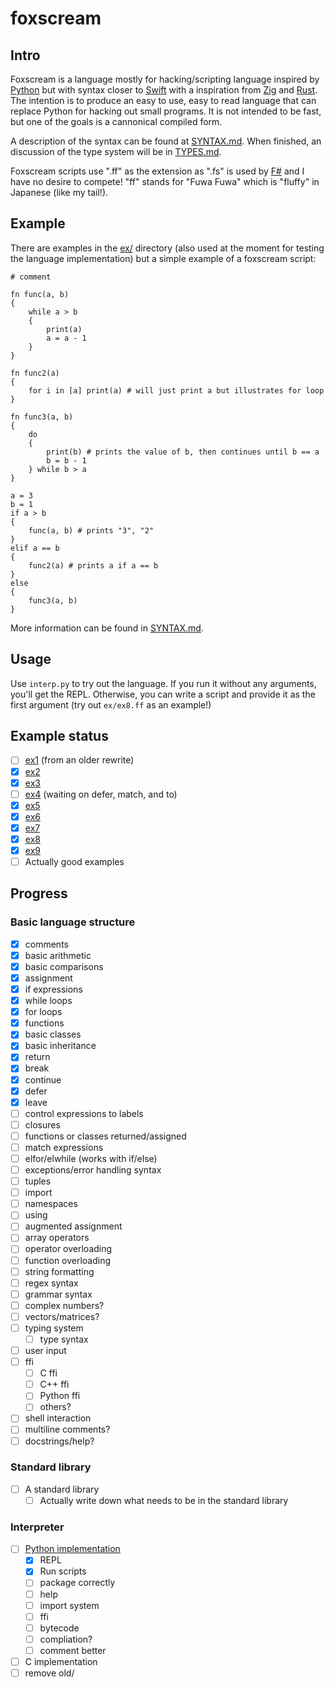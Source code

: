 # foxscream

## Intro

Foxscream is a language mostly for hacking/scripting language inspired by [Python](https://www.python.org/)
but with syntax closer to [Swift](https://www.swift.org/) with a inspiration from
[Zig](https://ziglang.org/) and [Rust](https://www.rust-lang.org/). The intention is to produce an easy
to use, easy to read language that can replace Python for hacking out small programs. It is not intended
to be fast, but one of the goals is a cannonical compiled form.

A description of the syntax can be found at [SYNTAX.md](SYNTAX.md). When finished, an discussion of the
type system will be in [TYPES.md](TYPES.md).

Foxscream scripts use ".ff" as the extension as ".fs" is used by [F#](https://fsharp.org/) and I
have no desire to compete! "ff" stands for "Fuwa Fuwa" which is "fluffy" in Japanese (like my tail!).

## Example

There are examples in the [ex/](ex/) directory (also used at the moment for testing the language
implementation) but a simple example of a foxscream script:

```text
# comment

fn func(a, b)
{
    while a > b
    {
        print(a)
        a = a - 1
    }
}

fn func2(a)
{
    for i in [a] print(a) # will just print a but illustrates for loop
}

fn func3(a, b)
{
    do
    {
        print(b) # prints the value of b, then continues until b == a
        b = b - 1
    } while b > a
}

a = 3
b = 1
if a > b
{
    func(a, b) # prints "3", "2"
}
elif a == b
{
    func2(a) # prints a if a == b
}
else
{
    func3(a, b)
}
```

More information can be found in [SYNTAX.md](SYNTAX.md).

## Usage

Use `interp.py` to try out the language. If you run it without any arguments, you'll get the REPL.
Otherwise, you can write a script and provide it as the first argument (try out `ex/ex8.ff` as an
example!)

## Example status
- [ ] [ex1](ex/ex1.ff) (from an older rewrite)
- [x] [ex2](ex/ex2.ff)
- [x] [ex3](ex/ex3.ff)
- [ ] [ex4](ex/ex4.ff) (waiting on defer, match, and to)
- [x] [ex5](ex/ex5.ff)
- [x] [ex6](ex/ex6.ff)
- [x] [ex7](ex/ex7.ff)
- [x] [ex8](ex/ex8.ff)
- [x] [ex9](ex/ex9.ff)
- [ ] Actually good examples

## Progress

### Basic language structure

- [x] comments
- [x] basic arithmetic
- [x] basic comparisons
- [x] assignment
- [x] if expressions
- [x] while loops
- [x] for loops
- [x] functions
- [x] basic classes
- [x] basic inheritance
- [x] return
- [x] break
- [x] continue
- [x] defer
- [x] leave
- [ ] control expressions to labels
- [ ] closures
- [ ] functions or classes returned/assigned
- [ ] match expressions
- [ ] elfor/elwhile (works with if/else)
- [ ] exceptions/error handling syntax
- [ ] tuples
- [ ] import
- [ ] namespaces
- [ ] using
- [ ] augmented assignment
- [ ] array operators
- [ ] operator overloading
- [ ] function overloading
- [ ] string formatting
- [ ] regex syntax
- [ ] grammar syntax
- [ ] complex numbers?
- [ ] vectors/matrices?
- [ ] typing system
    - [ ] type syntax
- [ ] user input
- [ ] ffi
    - [ ] C ffi
    - [ ] C++ ffi
    - [ ] Python ffi
    - [ ] others?
- [ ] shell interaction
- [ ] multiline comments?
- [ ] docstrings/help?

### Standard library
- [ ] A standard library
    - [ ] Actually write down what needs to be in the standard library

### Interpreter
- [ ] [Python implementation](interp.py)
    - [x] REPL
    - [x] Run scripts
    - [ ] package correctly
    - [ ] help
    - [ ] import system
    - [ ] ffi
    - [ ] bytecode
    - [ ] compliation?
    - [ ] comment better
- [ ] C implementation
- [ ] remove old/
